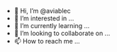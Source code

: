 - 👋 Hi, I’m @aviablec
- 👀 I’m interested in ...
- 🌱 I’m currently learning ...
- 💞️ I’m looking to collaborate on ...
- 📫 How to reach me ...

<!---
aviablec/aviablec is a ✨ special ✨ repository because its `README.md` (this file) appears on your GitHub profile.
You can click the Preview link to take a look at your changes.
--->
